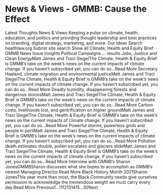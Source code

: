 # News & Views - GMMB: Cause the Effect


Latest Thoughts 
News & Views 
Keeping a pulse on climate, health, education, and politics and providing thought leadership and best practices on branding, digital strategy, marketing, and more. 
Our Ideas
Search healthlaw.org
Submit site search
Show all
Climate, Health and Equity Brief
GMMB News
Issue Insights
Political Campaigns
… results.Jobs, Justice and Clean EnergyMatt James and Traci SiegelThe Climate, Health & Equity Brief is GMMB’s take on the week’s news on the current impacts of climate change. If you haven’t subscribed yet, you can do so…Read More Secretary Haaland, climate migration and environmental justiceMatt James and Traci SiegelThe Climate, Health & Equity Brief is GMMB’s take on the week’s news on the current impacts of climate change. If you haven’t subscribed yet, you can do so…Read More Deadly humidity, disappearing forests and dangerous stormsMatt James and Traci SiegelThe Climate, Health & Equity Brief is GMMB’s take on the week’s news on the current impacts of climate change. If you haven’t subscribed yet, you can do so…Read More Carbon costs, livelihoods lost, and gentrification on higher groundMatt James and Traci SiegelThe Climate, Health & Equity Brief is GMMB’s take on the week’s news on the current impacts of climate change. If you haven’t subscribed yet, you can do so…Read More Powerful storms, powerless grids and people in perilMatt James and Traci SiegelThe Climate, Health & Equity Brief is GMMB’s take on the week’s news on the current impacts of climate change. If you haven’t subscribed yet, you can do so…Read More Pollution death estimates double, pollen escalates and glaciers slideMatt James and Traci SiegelThe Climate, Health & Equity Brief is GMMB’s take on the week’s news on the current impacts of climate change. If you haven’t subscribed yet, you can do so…Read More Interview with GMMB’s Sharon JonesGMMBSharon discusses what she hopes to accomplish as GMMB’s newest Managing Director.Read More Black History Month 2021Sharon JonesThis year more than most, the Black Community needs give ourselves permission to acknowledge the tremendous weight we must carry every day.Read More 
 Previous1…1112131415…30Next 
 
